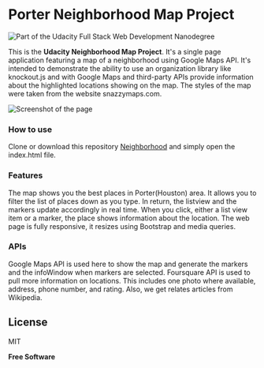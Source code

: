 # Porter Neighborhood Map Project
![Part of the Udacity Full Stack Web Development Nanodegree](https://img.shields.io/badge/Udacity-Full%20Stack%20Web%20Developer%20Nanodegree-lightgrey.svg)

This is the **Udacity Neighborhood Map Project**. It's a single page application featuring a map of a neighborhood using Google Maps API. It's intended to demonstrate the ability to use an organization library like knockout.js and with Google Maps and third-party APIs provide information about the highlighted locations showing on the map. The styles of the map were taken from the website snazzymaps.com.

![Screenshot of the page](https://image.ibb.co/mWerUb/Porter_Neighborhood.png)

### How to use
Clone or download this repository [Neighborhood] and simply open the index.html file.

### Features
The map shows you the best places in Porter(Houston) area. It allows you to filter the list of places down as you type. In return, the listview and the markers update accordingly in real time. When you click, either a list view item or a marker, the place shows information about the location.
The web page is fully responsive, it resizes using Bootstrap and media queries.

### APIs
Google Maps API is used here to show the map and generate the markers and the infoWindow when markers are selected.
Foursquare API is used to pull more information on locations. This includes one photo where available, address, phone number, and rating. Also, we get relates articles from Wikipedia.

License
----

MIT

**Free Software**

   [Neighborhood]: <https://github.com/oisbel/neighborhood-map-project.git>